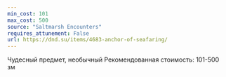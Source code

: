 ```yaml
---
min_cost: 101
max_cost: 500
source: "Saltmarsh Encounters"
requires_attunement: False
url: https://dnd.su/items/4683-anchor-of-seafaring/
---
```


Чудесный предмет, необычный
Рекомендованная стоимость: 101-500 зм